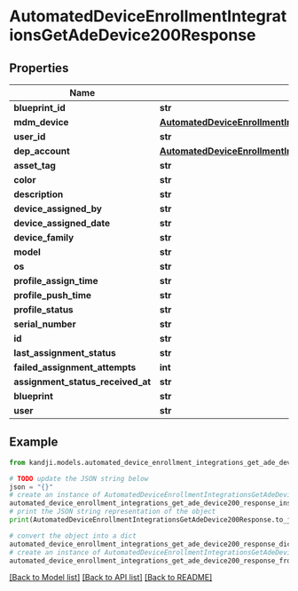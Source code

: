 # AutomatedDeviceEnrollmentIntegrationsGetAdeDevice200Response


## Properties

Name | Type | Description | Notes
------------ | ------------- | ------------- | -------------
**blueprint_id** | **str** |  | [optional] 
**mdm_device** | [**AutomatedDeviceEnrollmentIntegrationsGetAdeDevice200ResponseMdmDevice**](AutomatedDeviceEnrollmentIntegrationsGetAdeDevice200ResponseMdmDevice.md) |  | [optional] 
**user_id** | **str** |  | [optional] 
**dep_account** | [**AutomatedDeviceEnrollmentIntegrationsGetAdeDevice200ResponseDepAccount**](AutomatedDeviceEnrollmentIntegrationsGetAdeDevice200ResponseDepAccount.md) |  | [optional] 
**asset_tag** | **str** |  | [optional] 
**color** | **str** |  | [optional] 
**description** | **str** |  | [optional] 
**device_assigned_by** | **str** |  | [optional] 
**device_assigned_date** | **str** |  | [optional] 
**device_family** | **str** |  | [optional] 
**model** | **str** |  | [optional] 
**os** | **str** |  | [optional] 
**profile_assign_time** | **str** |  | [optional] 
**profile_push_time** | **str** |  | [optional] 
**profile_status** | **str** |  | [optional] 
**serial_number** | **str** |  | [optional] 
**id** | **str** |  | [optional] 
**last_assignment_status** | **str** |  | [optional] 
**failed_assignment_attempts** | **int** |  | [optional] 
**assignment_status_received_at** | **str** |  | [optional] 
**blueprint** | **str** |  | [optional] 
**user** | **str** |  | [optional] 

## Example

```python
from kandji.models.automated_device_enrollment_integrations_get_ade_device200_response import AutomatedDeviceEnrollmentIntegrationsGetAdeDevice200Response

# TODO update the JSON string below
json = "{}"
# create an instance of AutomatedDeviceEnrollmentIntegrationsGetAdeDevice200Response from a JSON string
automated_device_enrollment_integrations_get_ade_device200_response_instance = AutomatedDeviceEnrollmentIntegrationsGetAdeDevice200Response.from_json(json)
# print the JSON string representation of the object
print(AutomatedDeviceEnrollmentIntegrationsGetAdeDevice200Response.to_json())

# convert the object into a dict
automated_device_enrollment_integrations_get_ade_device200_response_dict = automated_device_enrollment_integrations_get_ade_device200_response_instance.to_dict()
# create an instance of AutomatedDeviceEnrollmentIntegrationsGetAdeDevice200Response from a dict
automated_device_enrollment_integrations_get_ade_device200_response_from_dict = AutomatedDeviceEnrollmentIntegrationsGetAdeDevice200Response.from_dict(automated_device_enrollment_integrations_get_ade_device200_response_dict)
```
[[Back to Model list]](../README.md#documentation-for-models) [[Back to API list]](../README.md#documentation-for-api-endpoints) [[Back to README]](../README.md)


